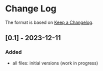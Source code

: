 # Change Log

The format is based on [Keep a Changelog](http://keepachangelog.com/).

## [0.1] - 2023-12-11
### Added
- all files: initial versions (work in progress)
